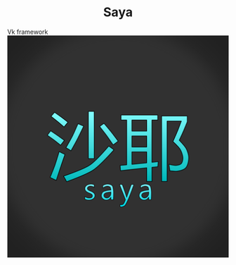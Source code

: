 <h1 align="center">Saya</h1>

Vk framework
![logo](https://github.com/Ethosa/saya/blob/master/logo1.png)
